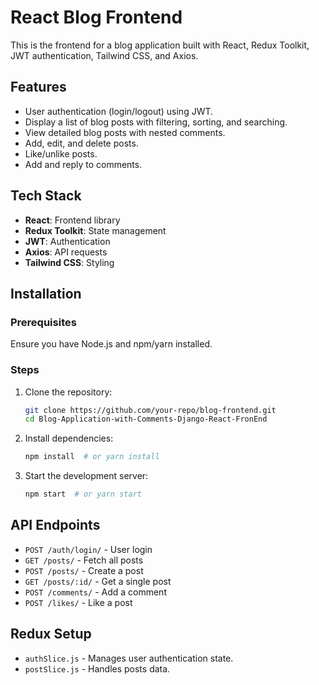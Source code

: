 # React Blog Frontend

This is the frontend for a blog application built with React, Redux Toolkit, JWT authentication, Tailwind CSS, and Axios.

## Features
- User authentication (login/logout) using JWT.
- Display a list of blog posts with filtering, sorting, and searching.
- View detailed blog posts with nested comments.
- Add, edit, and delete posts.
- Like/unlike posts.
- Add and reply to comments.

## Tech Stack
- **React**: Frontend library
- **Redux Toolkit**: State management
- **JWT**: Authentication
- **Axios**: API requests
- **Tailwind CSS**: Styling

## Installation

### Prerequisites
Ensure you have Node.js and npm/yarn installed.

### Steps
1. Clone the repository:
   ```sh
   git clone https://github.com/your-repo/blog-frontend.git
   cd Blog-Application-with-Comments-Django-React-FronEnd

   ```
2. Install dependencies:
   ```sh
   npm install  # or yarn install
   ```
3. Start the development server:
   ```sh
   npm start  # or yarn start
   ```
## API Endpoints
- `POST /auth/login/` - User login
- `GET /posts/` - Fetch all posts
- `POST /posts/` - Create a post
- `GET /posts/:id/` - Get a single post
- `POST /comments/` - Add a comment
- `POST /likes/` - Like a post

## Redux Setup
- `authSlice.js` - Manages user authentication state.
- `postSlice.js` - Handles posts data.


